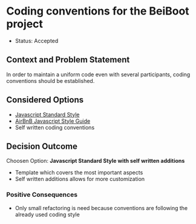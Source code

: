 # Coding conventions for the BeiBoot project 

* Status: Accepted

## Context and Problem Statement

In order to maintain a uniform code even with several participants, coding conventions should be established.
 
## Considered Options

* [Javascript Standard Style](https://standardjs.com/rules.html)
* [AirBnB Javascript Style Guide](https://github.com/airbnb/javascript)
* Self written coding conventions

## Decision Outcome

Choosen Option: **Javascript Standard Style with self written additions**
* Template which covers the most important aspects
* Self written additions allows for more customization 
 
### Positive Consequences
* Only small refactoring is need because conventions are following the already used coding style

 


